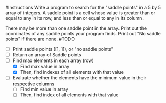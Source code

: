 #Instructions
Write a program to search for the "saddle points" in a 5 by 5 array of integers. A saddle point is a cell whose value is greater than or equal to any in its row, and less than or equal to any in its column.

There may be more than one saddle point in the array. Print out the coordinates of any saddle points your program finds. Print out "No saddle points" if there are none.
#TODO
- [ ] Print saddle points ([1, 1]), or "no saddle points"
- [ ] Return an array of Saddle points
- [ ] Find max elements in each array (row)
	- [X] Find max value in array
	- [X] Then, find indexes of all elements with that value
- [ ] Evaluate whether the elements have the minimum value in their respective columns
	- [ ] Find min value in array
	- [ ] Then, find index of all elements with that value